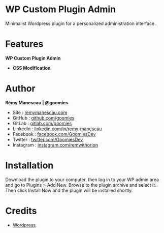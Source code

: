 # WP Custom Plugin Admin

Minimalist Wordpress plugin for a personalized administration interface.

# Features

**WP Custom Plugin Admin**

- **CSS Modification**

# Author

**Rémy Manescau | @goomies**

- Site : [remymanescau.com](https://www.remymanescau.com)
- GitHub : [github.com/goomies](https://github.com/goomies)
- GitLab : [gitlab.com/goomies](https://gitlab.com/goomies)
- LinkedIn : [linkedin.com/in/remy-manescau](https://www.linkedin.com/in/remy-manescau)
- Facebook : [facebook.com/GoomiesDev](https://www.facebook.com/GoomiesDev)
- Twitter : [twitter.com/GoomiesDev](https://twitter.com/GoomiesDev)
- Instagram : [instagram.com/remwithorion](https://www.instagram.com/remwithorion)

# Installation

Download the plugin to your computer, then log in to your WP admin area and go to Plugins > Add New. Browse to the plugin archive and select it. Then click Install Now and the plugin will be installed shortly.

# Credits

- [Wordpress](https://wordpress.org/)
